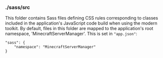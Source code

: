 ### ./sass/src

This folder contains Sass files defining CSS rules corresponding to classes
included in the application's JavaScript code build when using the modern toolkit.
By default, files in this folder are mapped to the application's root namespace, 'MinecraftServerManager'.
This is set in `"app.json"`:

    "sass": {
        "namespace": "MinecraftServerManager"
    }